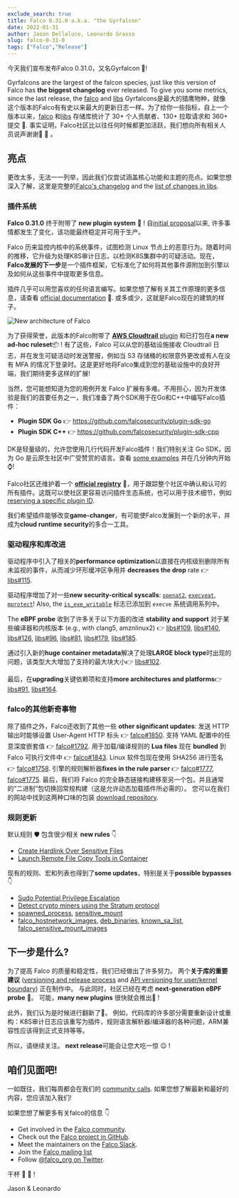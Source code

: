 ```yaml
---
exclude_search: true
title: Falco 0.31.0 a.k.a. "the Gyrfalcon"
date: 2022-01-31
author: Jason Dellaluce, Leonardo Grasso
slug: falco-0-31-0
tags: ["Falco","Release"]
---
```


今天我们宣布发布Falco 0.31.0，又名Gyrfalcon 🦅!

Gyrfalcons are the largest of the falcon species, just like this version of Falco has **the biggest changelog** ever released. To give you some metrics, since the last release, the [falco](https://github.com/falcosecurity/falco) and [libs](https://github.com/falcosecurity/libs) Gyrfalcons是最大的猎鹰物种，就像这个版本的Falco有有史以来最大的更新日志一样。为了给你一些指标，自上一个版本以来，[falco](https://github.com/falcosecurity/falco) 和[libs](https://github.com/falcosecurity/libs)  存储库统计了 30+ 个人贡献者、130+ 拉取请求和 360+ 提交 🤯. 事实证明，Falco社区比以往任何时候都更加活跃，我们想向所有相关人员说声谢谢🙏 💖 。

## 亮点

更改太多，无法一一列举，因此我们仅尝试涵盖核心功能和主题的亮点。如果您想深入了解，这里是完整的[Falco's changelog](https://github.com/falcosecurity/falco/blob/master/CHANGELOG.md#v0310) and the [list of changes in libs](https://github.com/falcosecurity/libs/compare/3aa7a83bf7b9e6229a3824e3fd1f4452d1e95cb4...319368f1ad778691164d33d59945e00c5752cd27).


### 插件系统

**Falco 0.31.0** 终于附带了 **new plugin system** 🎉 ! 自[initial proposal](https://github.com/falcosecurity/falco/blob/master/proposals/20210501-plugin-system.md)以来, 许多事情都发生了变化，该功能最终稳定并可用于生产。

Falco 历来监控内核中的系统事件，试图检测 Linux 节点上的恶意行为。随着时间的推移，它升级为处理K8S审计日志，以检测K8S集群中的可疑活动。现在， **Falco发展的下一步**是一个插件框架，它标准化了如何将其他事件源附加到引擎以及如何从这些事件中提取更多信息。

插件几乎可以用您喜欢的任何语言编写。如果您想了解有关其工作原理的更多信息，请查看 [official documentation](https://falco.org/docs/plugins/)  📖. 或多或少，这就是Falco现在的建筑的样子。

![New architecture of Falco](/img/falco-architectural-overview-plugins.png)

为了获得荣誉，此版本的Falco附带了 [**AWS Cloudtrail** plugin](https://github.com/falcosecurity/plugins/tree/master/plugins/cloudtrail) 和已打包在**a new ad-hoc ruleset**📦 ! 有了这些，Falco 可以从您的基础设施接收 Cloudtrail 日志，并在发生可疑活动时发送警报，例如当 S3 存储桶的权限意外更改或有人在没有 MFA 的情况下登录时。这是更好地将Falco集成到您的基础设施中的良好开端，我们期待更多这样的扩展!

当然，您可能想知道为您的用例开发 Falco 扩展有多难。不用担心，因为开发体验是我们的首要任务之一，我们准备了两个SDK用于在Go和C++中编写Falco插件：

- **Plugin SDK Go** 👉 https://github.com/falcosecurity/plugin-sdk-go
- **Plugin SDK C++** 👉 https://github.com/falcosecurity/plugin-sdk-cpp

DK是轻量级的，允许您使用几行代码开发Falco插件！我们特别关注 Go SDK，因为 Go 是云原生社区中广受赞赏的语言。查看 [some examples](https://github.com/falcosecurity/plugin-sdk-go/tree/main/examples) 并在几分钟内开始 ⌚!

Falco社区还维护着一个 [**official registry**](https://github.com/falcosecurity/plugins#plugin-registry) 📒，用于跟踪整个社区中确认和认可的所有插件。这既可以使社区更容易访问插件生态系统，也可以用于技术细节，例如[reserving a specific plugin ID](https://falco.org/docs/plugins/#plugin-event-ids).

我们希望插件能够改变**game-changer**，有可能使Falco发展到一个新的水平，并成为**cloud runtime security**的多合一工具。


### 驱动程序和库改进 

驱动程序中引入了相关的**performance optimization**以直接在内核级别删除所有未监视的事件，从而减少环形缓冲区争用并 **decreases the drop** rate 👉 [libs#115](https://github.com/falcosecurity/libs/pull/115).

驱动程序增加了对一些**new security-critical syscalls**: [`openat2`](https://github.com/falcosecurity/libs/pull/80), [`execveat`](https://github.com/falcosecurity/libs/pull/141), [`mprotect`](https://github.com/falcosecurity/libs/pull/174)! Also, the [`is_exe_writable`](https://github.com/falcosecurity/libs/pull/97) 标志已添加到 `execve` 系统调用系列中。

The **eBPF probe** 收到了许多关于以下方面的改进 **stability and support** 对于某些编译器和内核版本 (e.g., with clang5, amznlinux2) 👉 [libs#109](https://github.com/falcosecurity/libs/pull/109), [libs#140](https://github.com/falcosecurity/libs/pull/140), [libs#126](https://github.com/falcosecurity/libs/pull/126), [libs#96](https://github.com/falcosecurity/libs/pull/96), [libs#81](https://github.com/falcosecurity/libs/pull/81), [libs#179](https://github.com/falcosecurity/libs/pull/179), [libs#185](https://github.com/falcosecurity/libs/pull/185).

通过引入新的**huge container metadata**解决了处理**LARGE block type**时出现的问题，该类型大大增加了支持的最大块大小👉 [libs#102](https://github.com/falcosecurity/libs/pull/102).

最后，在**upgrading**关键依赖项和支持**more architectures and platforms**👉 [libs#91](https://github.com/falcosecurity/libs/pull/91), [libs#164](https://github.com/falcosecurity/libs/pull/164).

### falco的其他新奇事物

除了插件之外，Falco还收到了其他一些 **other significant updates**:
发送 HTTP 输出时能够设置 User-Agent HTTP 标头 👉 [falco#1850](https://github.com/falcosecurity/falco/pull/1850).
支持 YAML 配置中的任意深度嵌套值 👉 [falco#1792](https://github.com/falcosecurity/falco/pull/1792).
用于加载/编译规则的 **Lua files**  现在 **bundled** 到 Falco 可执行文件中 👉 [falco#1843](https://github.com/falcosecurity/falco/pull/1843).
Linux 软件包现在使用 SHA256 进行签名 👉 [falco#1758](https://github.com/falcosecurity/falco/pull/1758).
引擎的规则解析器**fixes in the rule parser** 👉 [falco#1777](https://github.com/falcosecurity/falco/pull/1777), [falco#1775](https://github.com/falcosecurity/falco/pull/1775).
最后，我们将 Falco 的完全静态链接构建移至另一个包，并且通常的“二进制”包切换回常规构建（这是允许动态加载插件所必需的）。 您可以在我们的网站中找到这两种口味的包装 [download repository](https://download.falco.org/?prefix=packages/bin/).


### 规则更新

默认规则 🛡️ 包含很少相关 **new rules** 👇
 - [Create Hardlink Over Sensitive Files](https://github.com/falcosecurity/falco/pull/1810)
 - [Launch Remote File Copy Tools in Container](https://github.com/falcosecurity/falco/pull/1771)

现有的规则、宏和列表也得到了**some updates**，特别是关于**possible bypasses**  👇
- [Sudo Potential Privilege Escalation](https://github.com/falcosecurity/falco/pull/1810)
- [Detect crypto miners using the Stratum protocol](https://github.com/falcosecurity/falco/pull/1810)
- [spawned_process](https://github.com/falcosecurity/falco/pull/1868), [sensitive_mount](https://github.com/falcosecurity/falco/pull/1815)
- [falco_hostnetwork_images](https://github.com/falcosecurity/falco/pull/1681), [deb_binaries](https://github.com/falcosecurity/falco/pull/1860), [known_sa_list](https://github.com/falcosecurity/falco/pull/1760), [falco_sensitive_mount_images](https://github.com/falcosecurity/falco/pull/1817)


## 下一步是什么?

为了提高 Falco 的质量和稳定性，我们已经做出了许多努力。 两个**关于库的重要建议** ([versioning and release process](https://github.com/falcosecurity/libs/blob/master/proposals/20210524-versioning-and-release-of-the-libs-artifacts.md) and [API versioning for user/kernel boundary](https://github.com/falcosecurity/libs/blob/master/proposals/20210818-driver-semver.md)) 
正在制作中。 与此同时，社区已经在考虑 **next-generation eBPF probe** 🐝。 可能，**many new plugins** 很快就会推出🚀 !

此外，我们认为是时候进行翻新了🧹。 例如，代码库的许多部分需要重新设计或重构：K8S审计日志应该重写为插件，规则语言解析器/编译器的各种问题，ARM兼容性应该得到正式支持等等。

所以，请继续关注。 **next release**可能会让您大吃一惊 😉 !


## 咱们见面吧!


一如既往，我们每周都会在我们的 [community calls](https://github.com/falcosecurity/community). 如果您想了解最新和最好的内容，您应该加入我们!



如果您想了解更多有关falco的信息 👇

* Get involved in the [Falco community](https://falco.org/community/).
* Check out the [Falco project in GitHub](https://github.com/falcosecurity/falco).
* Meet the maintainers on the [Falco Slack](https://kubernetes.slack.com/messages/falco).
* Join the [Falco mailing list](https://lists.cncf.io/g/cncf-falco-dev)
* Follow [@falco_org on Twitter](https://twitter.com/falco_org).

干杯 🥳 👋 !

Jason & Leonardo
